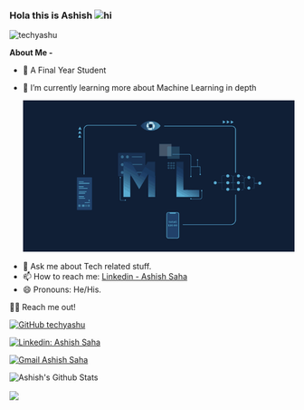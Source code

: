 ### Hola this is Ashish <img src="https://user-images.githubusercontent.com/1303154/88677602-1635ba80-d120-11ea-84d8-d263ba5fc3c0.gif" width="28px" alt="hi">



<p align="left"> <img src="https://komarev.com/ghpvc/?username=techyashu&label=Views&color=blue&style=plastic" alt="techyashu" /> </p>
<!-- 
![COVERR](https://user-images.githubusercontent.com/55251741/126353432-0b5d8ec4-40bf-486e-bcae-7d0434ba435c.png) -->


**About Me -**

- 🔭 A Final Year Student
- 🌱 I’m currently learning more about Machine Learning in depth
     
     <p align="center">
  <img src="https://github.com/techyashu/ashu/blob/master/gifgit.gif">
</p>

- 💬 Ask me about Tech related stuff. 
- 📫 How to reach me: [Linkedin - Ashish Saha](https://www.linkedin.com/in/ashish-saha-5859261a7/)
- 😄 Pronouns: He/His. 


🤝🏻 Reach me out!

[![GitHub techyashu](https://img.shields.io/github/followers/techyashu?label=follow&style=social)](https://github.com/techyashu)


[![Linkedin: Ashish Saha](https://img.shields.io/badge/-techyashu-blue?style=flat-square&logo=Linkedin&logoColor=white&link=https://www.linkedin.com/in/ashish-saha-5859261a7/)](https://www.linkedin.com/in/ashish-saha-5859261a7/)

[![Gmail Ashish Saha](https://img.shields.io/badge/-techyashu-c0392b?style=flat&labelColor=c0392b&logo=gmail&logoColor=white)](mailto:ashu0505ashish@gmail.com)


![Ashish's Github Stats](https://github-readme-stats.vercel.app/api?username=techyashu&show_icons=true&theme=radical&hide=stars,issues)


<img align="center" src="https://github-readme-stats.anuraghazra1.vercel.app/api/top-langs/?username=techyashu&layout=compact&theme=radical&count_private=true" />

